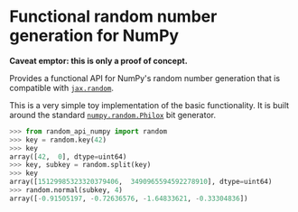 # Functional random number generation for NumPy

**Caveat emptor: this is only a proof of concept.**

Provides a functional API for NumPy's random number generation that is
compatible with [`jax.random`].

This is a very simple toy implementation of the basic functionality. It is
built around the standard [`numpy.random.Philox`] bit generator.

```py
>>> from random_api_numpy import random
>>> key = random.key(42)
>>> key
array([42,  0], dtype=uint64)
>>> key, subkey = random.split(key)
>>> key
array([15129985323320379406,  3490965594592278910], dtype=uint64)
>>> random.normal(subkey, 4)
array([-0.91505197, -0.72636576, -1.64833621, -0.33304836])
```

[`jax.random`]: https://jax.readthedocs.io/en/latest/jax.random.html
[`numpy.random.Philox`]: https://numpy.org/doc/stable/reference/random/bit_generators/philox.html
